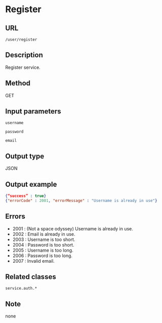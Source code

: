 # Register

## URL
```/user/register```

## Description
Register service.

## Method
GET

## Input parameters
`username` 

`password` 

`email`
	

## Output type
JSON

## Output example
```JSON
{“success” : true} 
{"errorCode" : 2001, "errorMessage" : "Username is already in use"}
```

## Errors
+ 2001 : (Not a space odyssey) Username is already in use.
+ 2002 : Email is already in use.
+ 2003 : Username is too short.
+ 2004 : Password is too short.
+ 2005 : Username is too long.
+ 2006 : Password is too long.
+ 2007 : Invalid email.


## Related classes
```service.auth.*```

## Note
none